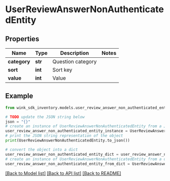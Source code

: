 # UserReviewAnswerNonAuthenticatedEntity


## Properties

Name | Type | Description | Notes
------------ | ------------- | ------------- | -------------
**category** | **str** | Question category | 
**sort** | **int** | Sort key | 
**value** | **int** | Value | 

## Example

```python
from wink_sdk_inventory.models.user_review_answer_non_authenticated_entity import UserReviewAnswerNonAuthenticatedEntity

# TODO update the JSON string below
json = "{}"
# create an instance of UserReviewAnswerNonAuthenticatedEntity from a JSON string
user_review_answer_non_authenticated_entity_instance = UserReviewAnswerNonAuthenticatedEntity.from_json(json)
# print the JSON string representation of the object
print(UserReviewAnswerNonAuthenticatedEntity.to_json())

# convert the object into a dict
user_review_answer_non_authenticated_entity_dict = user_review_answer_non_authenticated_entity_instance.to_dict()
# create an instance of UserReviewAnswerNonAuthenticatedEntity from a dict
user_review_answer_non_authenticated_entity_from_dict = UserReviewAnswerNonAuthenticatedEntity.from_dict(user_review_answer_non_authenticated_entity_dict)
```
[[Back to Model list]](../README.md#documentation-for-models) [[Back to API list]](../README.md#documentation-for-api-endpoints) [[Back to README]](../README.md)


